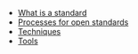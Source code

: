 - [What is a standard](whatisastandard.md)
- [Processes for open standards](process.md)
- [Techniques](techniques.md)
- [Tools](tools.md)